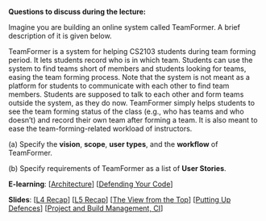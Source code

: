 **Questions to discuss during the lecture:**

<panel header=":lock: TeamFormer requirements">
<question has-input="true">

Imagine you are building an online system called TeamFormer. A brief description of it is given below.


<tip-box> 

TeamFormer is a system for helping CS2103 students during team forming period. It lets students record who is in which team. Students can use the system to find teams short of members and students looking for teams, easing the team forming process. Note that the system is not meant as a platform for students to communicate with each other to find team members. Students are supposed to talk to each other and form teams outside the system, as they do now. TeamFormer simply helps students to see the team forming status of the class (e.g., who has teams and who doesn’t) and record their own team after forming a team. It is also meant to ease the team-forming-related workload of instructors.

</tip-box>

(a) Specify the **vision**, **scope**, **user types**, and the **workflow** of TeamFormer. 

(b) Specify requirements of TeamFormer as a list of **User Stories**. 

</question>

</panel>

**E-learning**: [[Architecture](http://www.comp.nus.edu.sg/~cs2103/AY1718S2/elearn/E6P1.%20Architecture.mp4)] [[Defending Your Code](http://www.comp.nus.edu.sg/~cs2103/AY1718S2/elearn/E6P2.%20Defending%20Your%20Code.mp4)] 

**Slides**: [[L4 Recap](http://www.comp.nus.edu.sg/~cs2103/AY1718S2/slides/L4Recap.pptx)] [[L5 Recap](http://www.comp.nus.edu.sg/~cs2103/AY1718S2/slides/L5Recap.pptx)] [[The View from the Top](http://www.comp.nus.edu.sg/~cs2103/AY1718S2/slides/L6P1.%20The%20View%20from%20the%20Top.pptx)] [[Putting Up Defences](http://www.comp.nus.edu.sg/~cs2103/AY1718S2/slides/L6P2.%20Putting%20Up%20Defences.pptx)] [[Project and Build Management, CI](http://www.comp.nus.edu.sg/~cs2103/AY1718S2/slides/L6P3.%20Project%20and%20Build%20Management,%20CI.pptx)]

